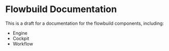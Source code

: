 # Flowbuild Documentation

This is a draft for a documentation for the flowbuild components, including:
- Engine
- Cockpit
- Workflow
